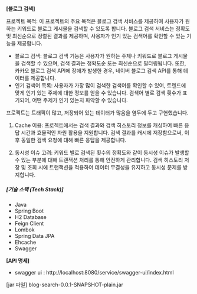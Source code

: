 **[블로그 검색]**

프로젝트 목적:
이 프로젝트의 주요 목적은 블로그 검색 서비스를 제공하여 사용자가 원하는 키워드로 블로그 게시물을 검색할 수 있도록 합니다.
블로그 검색 서비스는 정확도 및 최신순으로 정렬된 결과를 제공하며, 사용자가 인기 있는 검색어를 확인할 수 있는 기능을 제공합니다.

- 블로그 검색:
블로그 검색 기능은 사용자가 원하는 주제나 키워드로 블로그 게시물을 검색할 수 있으며, 검색 결과는 정확도순 또는 최신순으로 필터링됩니다. 
또한, 카카오 블로그 검색 API에 장애가 발생한 경우, 네이버 블로그 검색 API를 통해 데이터를 제공합니다.
- 인기 검색어 목록: 
사용자가 가장 많이 검색한 검색어를 확인할 수 있어, 트렌드에 맞게 인기 있는 주제에 대한 정보를 얻을 수 있습니다. 
검색어 별로 검색 횟수가 표기되어, 어떤 주제가 인기 있는지 파악할 수 있습니다.

프로젝트는 트래픽이 많고, 저장되어 있는 데이터가 많음을 염두에 두고 구현했습니다. 

1. Cache 이용:
프로젝트에서는 검색 결과와 검색 히스토리 정보를 캐싱하여 빠른 응답 시간과 효율적인 자원 활용을 지원합니다. 
검색 결과를 캐시에 저장함으로써, 이후 동일한 검색 요청에 대해 빠른 응답을 제공합니다. 

2. 동시성 이슈 고려: 
키워드 별로 검색된 횟수의 정확도와 같이 동시성 이슈가 발생할 수 있는 부분에 대해 트랜잭션 처리를 통해 안전하게 관리합니다. 
검색 히스토리 저장 및 조회 시에 트랜잭션을 적용하여 데이터 무결성을 유지하고 동시성 문제를 방지합니다.

##### **[기술 스택 (Tech Stack)]**
- Java
- Spring Boot
- H2 Database
- Feign Client
- Lombok
- Spring Data JPA
- Ehcache
- Swagger

**[API 명세]**
- swagger ui : http://localhost:8080/service/swagger-ui/index.html

[jar 파일]
blog-search-0.0.1-SNAPSHOT-plain.jar